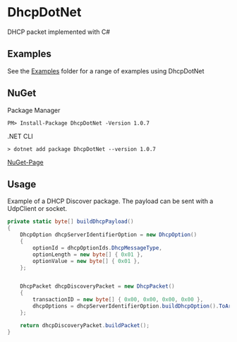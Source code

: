 # DhcpDotNet
 DHCP packet implemented with C#

## Examples
See the <a href="/DhcpDotNet/Examples/">Examples</a> folder for a range of examples using DhcpDotNet

## NuGet
Package Manager
```
PM> Install-Package DhcpDotNet -Version 1.0.7
```

.NET CLI
```
> dotnet add package DhcpDotNet --version 1.0.7
```
<a href="https://www.nuget.org/packages/DhcpDotNet/">NuGet-Page</a>

## Usage
Example of a DHCP Discover package. The payload can be sent with a UdpClient or socket.
```csharp
private static byte[] buildDhcpPayload()
{
    DhcpOption dhcpServerIdentifierOption = new DhcpOption()
    {
        optionId = dhcpOptionIds.DhcpMessageType,
        optionLength = new byte[] { 0x01 },
        optionValue = new byte[] { 0x01 },
    };


    DhcpPacket dhcpDiscoveryPacket = new DhcpPacket()
    {
        transactionID = new byte[] { 0x00, 0x00, 0x00, 0x00 },
        dhcpOptions = dhcpServerIdentifierOption.buildDhcpOption().ToArray(),
    };

    return dhcpDiscoveryPacket.buildPacket();
}
```
